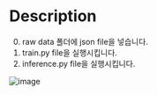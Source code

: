 # Description
0. raw data 폴더에 json file을 넣습니다.
1. train.py file을 실행시킵니다.
2. inference.py file을 실행시킵니다.

![image](https://user-images.githubusercontent.com/40379485/61761597-211d8700-ae0a-11e9-8e10-773620df3c4b.png)
